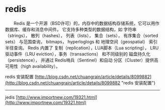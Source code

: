 # redis #
&ensp;&ensp;&ensp;&ensp;Redis 是一个开源（BSD许可）的，内存中的数据结构存储系统，它可以用作数据库、缓存和消息中间件。 它支持多种类型的数据结构，如 字符串（strings）， 散列（hashes）， 列表（lists）， 集合（sets）， 有序集合（sorted sets） 与范围查询， bitmaps， hyperloglogs 和 地理空间（geospatial） 索引半径查询。 Redis 内置了 复制（replication），LUA脚本（Lua scripting）， LRU驱动事件（LRU eviction），事务（transactions） 和不同级别的 磁盘持久化（persistence）， 并通过 Redis哨兵（Sentinel）和自动 分区（Cluster）提供高可用性（high availability）。

redis  安装配置 [http://blog.csdn.net/chuangrain/article/details/8099882](http://blog.csdn.net/chuangrain/article/details/8099882 "redis  安装配置")

----------

jedis
[http://www.importnew.com/19321.html](http://www.importnew.com/19321.html)